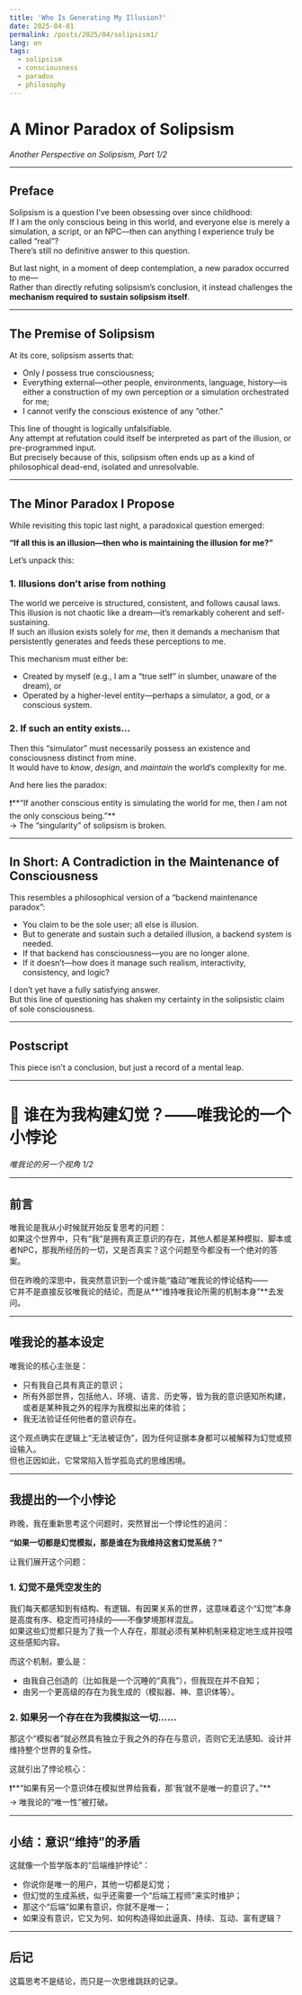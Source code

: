 ```yaml
---
title: 'Who Is Generating My Illusion?'
date: 2025-04-01
permalink: /posts/2025/04/solipsism1/
lang: en
tags:
  - solipsism
  - consciousness
  - paradox
  - philosophy
---
```


# A Minor Paradox of Solipsism
*Another Perspective on Solipsism, Part 1/2*  

---

## Preface

Solipsism is a question I’ve been obsessing over since childhood:  
If I am the only conscious being in this world, and everyone else is merely a simulation, a script, or an NPC—then can anything I experience truly be called “real”?  
There’s still no definitive answer to this question.

But last night, in a moment of deep contemplation, a new paradox occurred to me—  
Rather than directly refuting solipsism’s conclusion, it instead challenges the **mechanism required to sustain solipsism itself**.

---

## The Premise of Solipsism

At its core, solipsism asserts that:
- Only *I* possess true consciousness;
- Everything external—other people, environments, language, history—is either a construction of my own perception or a simulation orchestrated for me;
- I cannot verify the conscious existence of any “other.”

This line of thought is logically unfalsifiable.  
Any attempt at refutation could itself be interpreted as part of the illusion, or pre-programmed input.  
But precisely because of this, solipsism often ends up as a kind of philosophical dead-end, isolated and unresolvable.

---

## The Minor Paradox I Propose

While revisiting this topic last night, a paradoxical question emerged:

**“If all this is an illusion—then who is maintaining the illusion for me?”**

Let’s unpack this:

### 1. Illusions don’t arise from nothing

The world we perceive is structured, consistent, and follows causal laws.  
This illusion is not chaotic like a dream—it’s remarkably coherent and self-sustaining.  
If such an illusion exists solely for *me*, then it demands a mechanism that persistently generates and feeds these perceptions to me.

This mechanism must either be:
- Created by myself (e.g., I am a “true self” in slumber, unaware of the dream), or
- Operated by a higher-level entity—perhaps a simulator, a god, or a conscious system.

### 2. If such an entity exists…

Then this “simulator” must necessarily possess an existence and consciousness distinct from mine.  
It would have to *know*, *design*, and *maintain* the world’s complexity for me.

And here lies the paradox:

❗️**“If another conscious entity is simulating the world for me, then *I* am not the only conscious being.”**  
→ The “singularity” of solipsism is broken.

---

## In Short: A Contradiction in the Maintenance of Consciousness

This resembles a philosophical version of a “backend maintenance paradox”:
- You claim to be the sole user; all else is illusion.
- But to generate and sustain such a detailed illusion, a backend system is needed.
- If that backend has consciousness—you are no longer alone.
- If it doesn’t—how does it manage such realism, interactivity, consistency, and logic?

I don’t yet have a fully satisfying answer.  
But this line of questioning has shaken my certainty in the solipsistic claim of sole consciousness.  

---

## Postscript

This piece isn’t a conclusion, but just a record of a mental leap.


---

# 🌌 谁在为我构建幻觉？——唯我论的一个小悖论  
*唯我论的另一个视角 1/2*  

---

## 前言

唯我论是我从小时候就开始反复思考的问题：  
如果这个世界中，只有“我”是拥有真正意识的存在，其他人都是某种模拟、脚本或者NPC，那我所经历的一切，又是否真实？这个问题至今都没有一个绝对的答案。

但在昨晚的深思中，我突然意识到一个或许能“撬动”唯我论的悖论结构——  
它并不是直接反驳唯我论的结论，而是从**“维持唯我论所需的机制本身”**去发问。

---

## 唯我论的基本设定

唯我论的核心主张是：
- 只有我自己具有真正的意识；
- 所有外部世界，包括他人、环境、语言、历史等，皆为我的意识感知所构建，或者是某种我之外的程序为我模拟出来的体验；
- 我无法验证任何他者的意识存在。

这个观点确实在逻辑上“无法被证伪”，因为任何证据本身都可以被解释为幻觉或预设输入。  
但也正因如此，它常常陷入哲学孤岛式的思维困境。

---

## 我提出的一个小悖论

昨晚，我在重新思考这个问题时，突然冒出一个悖论性的追问：

**“如果一切都是幻觉模拟，那是谁在为我维持这套幻觉系统？”**

让我们展开这个问题：

### 1. 幻觉不是凭空发生的

我们每天都感知到有结构、有逻辑、有因果关系的世界，这意味着这个“幻觉”本身是高度有序、稳定而可持续的——不像梦境那样混乱。  
如果这些幻觉都只是为了我一个人存在，那就必须有某种机制来稳定地生成并投喂这些感知内容。

而这个机制，要么是：
- 由我自己创造的（比如我是一个沉睡的“真我”），但我现在并不自知；
- 由另一个更高级的存在为我生成的（模拟器、神、意识体等）。

### 2. 如果另一个存在在为我模拟这一切……

那这个“模拟者”就必然具有独立于我之外的存在与意识，否则它无法感知、设计并维持整个世界的复杂性。

这就引出了悖论核心：

❗️**“如果有另一个意识体在模拟世界给我看，那‘我’就不是唯一的意识了。”**  
→ 唯我论的“唯一性”被打破。

---

## 小结：意识“维持”的矛盾

这就像一个哲学版本的“后端维护悖论”：
- 你说你是唯一的用户，其他一切都是幻觉；
- 但幻觉的生成系统，似乎还需要一个“后端工程师”来实时维护；
- 那这个“后端”如果有意识，你就不是唯一；
- 如果没有意识，它又为何、如何构造得如此逼真、持续、互动、富有逻辑？


---

## 后记

这篇思考不是结论，而只是一次思维跳跃的记录。  

